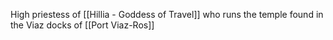 High priestess of [[Hillia - Goddess of Travel]] who runs the temple found in the Viaz docks of [[Port Viaz-Ros]]